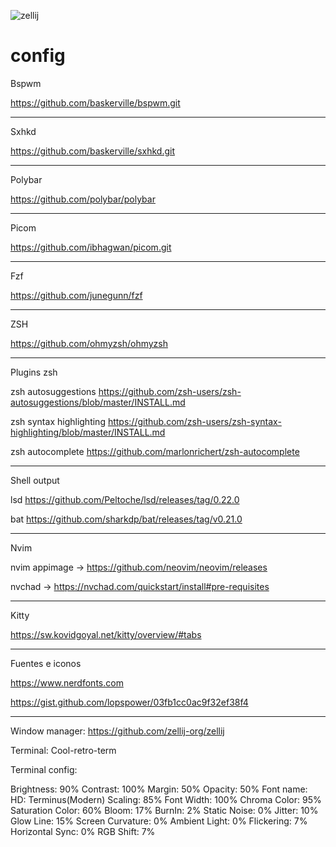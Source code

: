 ![zellij](https://user-images.githubusercontent.com/103221169/202926140-5bd5785c-6f2c-47b2-bde8-49cc36800763.png)

# config
                   
                          
                          
Bspwm

https://github.com/baskerville/bspwm.git

---------------------------------------------------------------------------------

Sxhkd

https://github.com/baskerville/sxhkd.git

---------------------------------------------------------------------------------

Polybar 

https://github.com/polybar/polybar

---------------------------------------------------------------------------------

Picom

https://github.com/ibhagwan/picom.git

---------------------------------------------------------------------------------

Fzf

https://github.com/junegunn/fzf

---------------------------------------------------------------------------------

ZSH

https://github.com/ohmyzsh/ohmyzsh

---------------------------------------------------------------------------------

Plugins zsh

zsh autosuggestions
https://github.com/zsh-users/zsh-autosuggestions/blob/master/INSTALL.md 

zsh syntax highlighting
https://github.com/zsh-users/zsh-syntax-highlighting/blob/master/INSTALL.md 

zsh autocomplete
https://github.com/marlonrichert/zsh-autocomplete 

---------------------------------------------------------------------------------

Shell output

lsd
https://github.com/Peltoche/lsd/releases/tag/0.22.0 

bat
https://github.com/sharkdp/bat/releases/tag/v0.21.0 

---------------------------------------------------------------------------------

Nvim

nvim appimage -> https://github.com/neovim/neovim/releases 

nvchad -> https://nvchad.com/quickstart/install#pre-requisites 

---------------------------------------------------------------------------------

Kitty

https://sw.kovidgoyal.net/kitty/overview/#tabs

---------------------------------------------------------------------------------

Fuentes e iconos 

https://www.nerdfonts.com

https://gist.github.com/lopspower/03fb1cc0ac9f32ef38f4

---------------------------------------------------------------------------------

Window manager: https://github.com/zellij-org/zellij

Terminal: Cool-retro-term

Terminal config:

Brightness: 90%
Contrast: 100%
Margin: 50%
Opacity: 50%
Font name: HD: Terminus(Modern)
Scaling: 85%
Font Width: 100%
Chroma Color: 95%
Saturation Color: 60%
Bloom: 17%
BurnIn: 2%
Static Noise: 0%
Jitter: 10%
Glow Line: 15%
Screen Curvature: 0%
Ambient Light: 0%
Flickering: 7%
Horizontal Sync: 0%
RGB Shift: 7%
